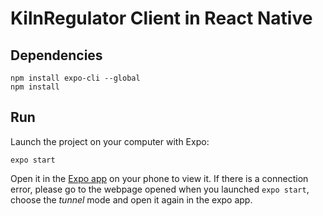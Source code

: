 # KilnRegulator Client in React Native

## Dependencies

```
npm install expo-cli --global
npm install
```

## Run

Launch the project on your computer with Expo:

```
expo start
```

Open it in the [Expo app](https://expo.io) on your phone to view it. If there is a connection error, please go to the webpage opened when you launched `expo start`, choose the *tunnel* mode and open it again in the expo app.
